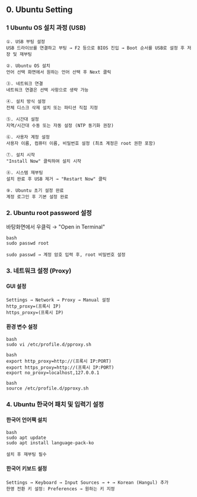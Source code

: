 ## 0. Ubuntu Setting

### 1 Ubuntu OS 설치 과정 (USB)
```
①. USB 부팅 설정
USB 드라이브를 연결하고 부팅 → F2 등으로 BIOS 진입 → Boot 순서를 USB로 설정 후 저장 및 재부팅

②. Ubuntu OS 설치
언어 선택 화면에서 원하는 언어 선택 후 Next 클릭

③. 네트워크 연결
네트워크 연결은 선택 사항으로 생략 가능

④. 설치 방식 설정
전체 디스크 삭제 설치 또는 파티션 직접 지정

⑤. 시간대 설정
지역/시간대 수동 또는 자동 설정 (NTP 동기화 권장)

⑥. 사용자 계정 설정
사용자 이름, 컴퓨터 이름, 비밀번호 설정 (최초 계정은 root 권한 포함)

⑦. 설치 시작
"Install Now" 클릭하여 설치 시작

⑧. 시스템 재부팅
설치 완료 후 USB 제거 → "Restart Now" 클릭

⑨. Ubuntu 초기 설정 완료
계정 로그인 후 기본 설정 완료
```

### 2. Ubuntu root password 설정

바탕화면에서 우클릭 → "Open in Terminal"

```
bash
sudo passwd root

sudo passwd → 계정 암호 입력 후, root 비밀번호 설정
```

### 3. 네트워크 설정 (Proxy)

#### GUI 설정
```
Settings → Network → Proxy → Manual 설정
http_proxy=(프록시 IP)
https_proxy=(프록시 IP)
```
#### 환경 변수 설정

```
bash
sudo vi /etc/profile.d/pproxy.sh

bash
export http_proxy=http://(프록시 IP:PORT)
export https_proxy=http://(프록시 IP:PORT)
export no_proxy=localhost,127.0.0.1

bash
source /etc/profile.d/pproxy.sh
```

### 4. Ubuntu 한국어 패치 및 입력기 설정

#### 한국어 언어팩 설치

```
bash
sudo apt update
sudo apt install language-pack-ko

설치 후 재부팅 필수
```
#### 한국어 키보드 설정

```
Settings → Keyboard → Input Sources → + → Korean (Hangul) 추가
한영 전환 키 설정: Preferences → 원하는 키 지정
```
